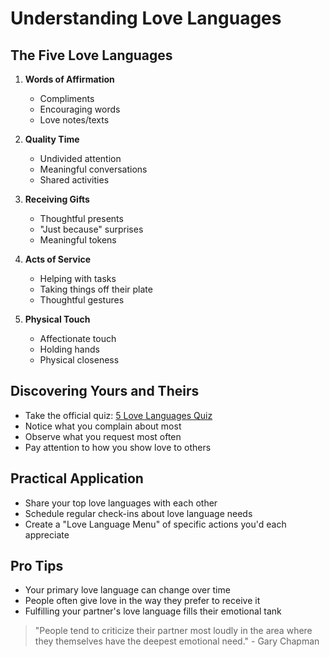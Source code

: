 # Understanding Love Languages

## The Five Love Languages
1. **Words of Affirmation**
   - Compliments
   - Encouraging words
   - Love notes/texts
   
2. **Quality Time**
   - Undivided attention
   - Meaningful conversations
   - Shared activities
   
3. **Receiving Gifts**
   - Thoughtful presents
   - "Just because" surprises
   - Meaningful tokens
   
4. **Acts of Service**
   - Helping with tasks
   - Taking things off their plate
   - Thoughtful gestures
   
5. **Physical Touch**
   - Affectionate touch
   - Holding hands
   - Physical closeness

## Discovering Yours and Theirs
- Take the official quiz: [5 Love Languages Quiz](https://www.5lovelanguages.com/quizzes/)
- Notice what you complain about most
- Observe what you request most often
- Pay attention to how you show love to others

## Practical Application
- Share your top love languages with each other
- Schedule regular check-ins about love language needs
- Create a "Love Language Menu" of specific actions you'd each appreciate

## Pro Tips
- Your primary love language can change over time
- People often give love in the way they prefer to receive it
- Fulfilling your partner's love language fills their emotional tank

> "People tend to criticize their partner most loudly in the area where they themselves have the deepest emotional need." - Gary Chapman
